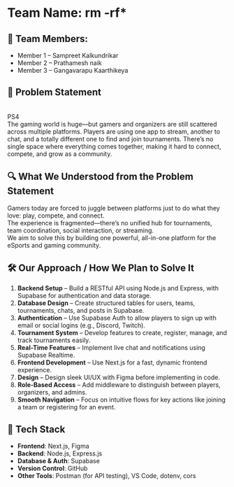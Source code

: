 # Team Name: rm -rf*

## 👥 Team Members:
- Member 1 – Sampreet Kalkundrikar  
- Member 2 – Prathamesh naik
- Member 3 – Gangavarapu Kaarthikeya 

## 🎯 Problem Statement  
<br>
PS4
<br>
The gaming world is huge—but gamers and organizers are still scattered across multiple platforms.  
Players are using one app to stream, another to chat, and a totally different one to find and join tournaments.  
There’s no single space where everything comes together, making it hard to connect, compete, and grow as a community.

## 🔍 What We Understood from the Problem Statement  
Gamers today are forced to juggle between platforms just to do what they love: play, compete, and connect.  
The experience is fragmented—there’s no unified hub for tournaments, team coordination, social interaction, or streaming.  
We aim to solve this by building one powerful, all-in-one platform for the eSports and gaming community.

## 🛠️ Our Approach / How We Plan to Solve It  
1. **Backend Setup** – Build a RESTful API using Node.js and Express, with Supabase for authentication and data storage.  
2. **Database Design** – Create structured tables for users, teams, tournaments, chats, and posts in Supabase.  
3. **Authentication** – Use Supabase Auth to allow players to sign up with email or social logins (e.g., Discord, Twitch).  
4. **Tournament System** – Develop features to create, register, manage, and track tournaments easily.  
5. **Real-Time Features** – Implement live chat and notifications using Supabase Realtime.  
6. **Frontend Development** – Use Next.js for a fast, dynamic frontend experience.  
7. **Design** – Design sleek UI/UX with Figma before implementing in code.  
8. **Role-Based Access** – Add middleware to distinguish between players, organizers, and admins.  
9. **Smooth Navigation** – Focus on intuitive flows for key actions like joining a team or registering for an event.

## 🧰 Tech Stack

- **Frontend**: Next.js, Figma  
- **Backend**: Node.js, Express.js  
- **Database & Auth**: Supabase  
- **Version Control**: GitHub  
- **Other Tools**: Postman (for API testing), VS Code, dotenv, cors
